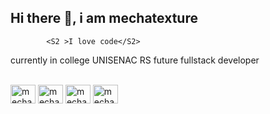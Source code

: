 ## Hi there 👋, i am mechatexture

          
            <S2 >I love code</S2>
                              
          
          
currently in college UNISENAC RS
future fullstack developer
<div style="display: inline_block"><br>
  <img align="center" alt="mecha-blender" height="30" width="40" src="https://cdn.jsdelivr.net/gh/devicons/devicon/icons/blender/blender-original.svg">
  <img align="center" alt="mecha-linux" height="30" width="40" src="https://cdn.jsdelivr.net/gh/devicons/devicon/icons/linux/linux-original.svg">
  <img align="center" alt="mecha-py" height="30" width="40" src="https://cdn.jsdelivr.net/gh/devicons/devicon/icons/python/python-original.svg">
  <img align="center" alt="mecha-py" height="30" width="40" src="https://cdn.jsdelivr.net/gh/devicons/devicon/icons/cplusplus/cplusplus-original.svg">



</div>
  
  ##
 
